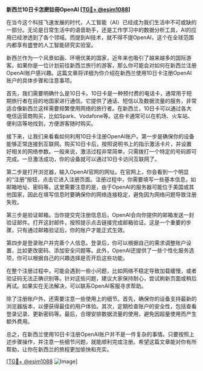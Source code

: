 **新西兰10日卡怎麽註冊OpenAI [[TG💪+ @esim1088](https://t.me/s/esim1088)]**

在当今这个科技飞速发展的时代，人工智能（AI）已经成为我们生活中不可或缺的一部分。无论是日常生活中的语音助手，还是工作学习中的数据分析工具，AI的应用已经渗透到了各个领域。而提到AI技术，就不得不提OpenAI，这个在全球范围内都享有盛誉的人工智能研究实验室。

新西兰作为一个风景如画、环境优美的国家，近年来也吸引了越来越多的国际游客。如果你是一位计划前往新西兰旅行的游客，那么你可能会对如何在新西兰注册OpenAI账户感兴趣。这篇文章将详细为你介绍在新西兰使用10日卡注册OpenAI账户的具体步骤和注意事项。

首先，我们需要明确什么是10日卡。10日卡是一种预付费的电话卡，通常用于短期旅行者在目的地国家进行通信。它提供了通话、短信以及数据流量的服务，非常适合像新西兰这样需要频繁使用网络的旅行者。在新西兰，10日卡可以通过各大电信运营商购买，比如Spark、Vodafone等。这些卡通常可以在机场、火车站、便利店等地找到，方便游客随时购买。

接下来，让我们来看看如何利用10日卡注册OpenAI账户。第一步是确保你的设备能够正常连接到互联网。购买10日卡后，按照说明书上的指示激活卡片，并设置好相关的网络参数。一般来说，激活过程非常简单，只需拨打一个特定的号码即可完成。一旦激活成功，你的设备就可以通过10日卡访问互联网了。

第二步是打开浏览器，输入OpenAI官网的网址。在官网上，你会看到一个明显的“注册”按钮，点击它进入注册页面。注册过程中，你需要填写一些基本信息，如邮箱地址、密码等。这里需要注意的是，由于OpenAI的服务器可能位于美国或其他国家，因此在填写信息时要确保你的网络连接稳定，避免因为网络问题导致注册失败。

第三步是验证邮箱。当你提交完注册信息后，OpenAI会向你提供的邮箱发送一封验证邮件。打开这封邮件，按照提示点击链接完成邮箱验证。这是一个重要的步骤，只有通过邮箱验证后，你的账户才能正式生效。

第四步是登录账户并完善个人信息。登录后，你可以根据自己的需求调整账户设置，比如更改密码、添加安全问题等。此外，OpenAI还提供了一些个性化服务选项，你可以根据自己的兴趣选择是否开启这些功能。

在整个注册过程中，可能会遇到一些小问题，比如网络不稳定导致加载缓慢，或者验证码无法正确识别等。针对这些问题，建议大家保持耐心，尝试刷新页面或稍后再试。如果实在无法解决，可以联系OpenAI客服寻求帮助。

除了注册账户外，还需要注意一些使用上的细节。首先，确保你的设备支持最新的浏览器版本，以便获得最佳的用户体验。其次，定期检查账户的安全性，包括查看登录记录、更新密码等。最后，合理安排数据流量的使用，避免因超量使用而产生额外费用。

总之，在新西兰使用10日卡注册OpenAI账户并不是一件复杂的事情。只要按照上述步骤操作，并注意一些细节问题，就能顺利完成注册。希望这篇文章能对你有所帮助，让你在新西兰的旅程更加愉快和充实。

[[TG💪+ @esim1088](https://t.me/s/esim1088) ![Image](https://i.postimg.cc/4NQfJmqS/Snipaste-2025-05-13-00-14-12.png)]